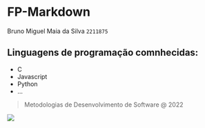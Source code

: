 # FP-Markdown
Bruno Miguel Maia da Silva
`2211875`
## Linguagens de programação comnhecidas:
   * C
   * Javascript
   * Python
   * ...
> Metodologias de Desenvolvimento de Software @ 2022

![](https://www.ipleiria.pt/wp-content/themes/ipleiria/img/logo_ipl_header.png)
